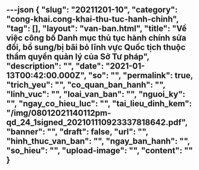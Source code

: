 ---json
{
    "slug": "20211201-10",
    "category": "cong-khai.cong-khai-thu-tuc-hanh-chinh",
    "tag": [],
    "layout": "van-ban.html",
    "title": "Về việc công bố Danh mục thủ tục hành chính sửa đổi, bổ sung/bị bãi bỏ lĩnh vực Quốc tịch thuộc thẩm quyền quản lý của Sở Tư pháp",
    "description": "",
    "date": "2021-01-13T00:42:00.000Z",
    "so": "",
    "permalink": true,
    "trich_yeu": "",
    "co_quan_ban_hanh": "",
    "linh_vuc": "",
    "loai_van_ban": "",
    "nguoi_ky": "",
    "ngay_co_hieu_luc": "",
    "tai_lieu_dinh_kem": "/img/08012021140112pm-qd_24_1signed_202101110923337818642.pdf",
    "banner": "",
    "draft": false,
    "url": "",
    "hinh_thuc_van_ban": "",
    "ngay_ban_hanh": "",
    "so_hieu": "",
    "upload-image": "",
    "__content__": ""
}
---
